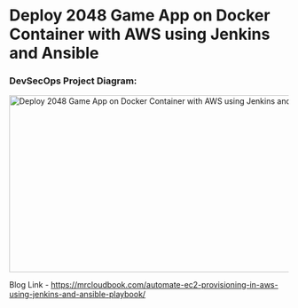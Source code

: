 # Deploy 2048 Game App on Docker Container with AWS using Jenkins and Ansible

### DevSecOps Project Diagram:
<img width="566" height="319" alt="Deploy 2048 Game App on Docker Container with AWS using Jenkins and Ansible" src="https://github.com/user-attachments/assets/9e5b2734-4e50-4220-b6d1-b2f1866a7389" />


Blog Link - https://mrcloudbook.com/automate-ec2-provisioning-in-aws-using-jenkins-and-ansible-playbook/

